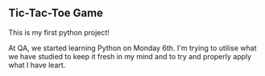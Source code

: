 <h2>Tic-Tac-Toe Game</h2>

<p>This is my first python project!</p>

<p>At QA, we started learning  Python on Monday 6th. I'm trying to utilise what we have studied to keep it fresh in my mind and to try and properly apply what I have leart.</p>
